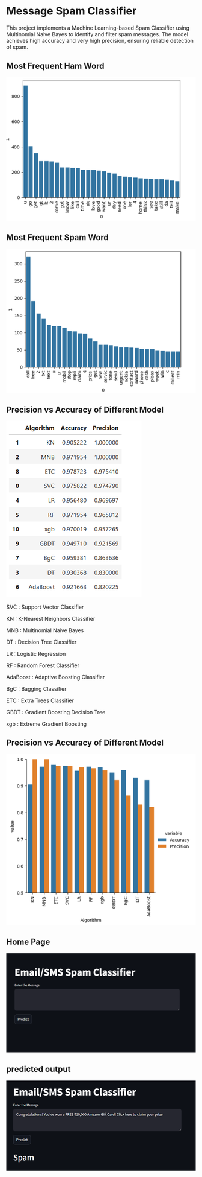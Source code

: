
# Message Spam Classifier

This project implements a Machine Learning-based Spam Classifier using Multinomial Naive Bayes to identify and filter spam messages. The model achieves high accuracy and very high precision, ensuring reliable detection of spam.


## Most Frequent Ham Word
![App Screenshot](./media/frequent_ham_word.png)



## Most Frequent Spam Word
![App Screenshot](./media/frequent_spam_word.png)

## Precision vs Accuracy of Different Model
![App Screenshot](./media/precision_accuracy_measure.png)

SVC : Support Vector Classifier

KN : K-Nearest Neighbors Classifier

MNB : Multinomial Naive Bayes

DT : Decision Tree Classifier

LR : Logistic Regression

RF : Random Forest Classifier

AdaBoost : Adaptive Boosting Classifier

BgC : Bagging Classifier

ETC : Extra Trees Classifier

GBDT : Gradient Boosting Decision Tree

xgb : Extreme Gradient Boosting

## Precision vs Accuracy of Different Model 
![App Screenshot](./media/precision_accuracy_comparision_bar_plot.png)


## Home Page
![App Screenshot](./media/home_page.png)

## predicted output
![App Screenshot](./media/prediction.png)